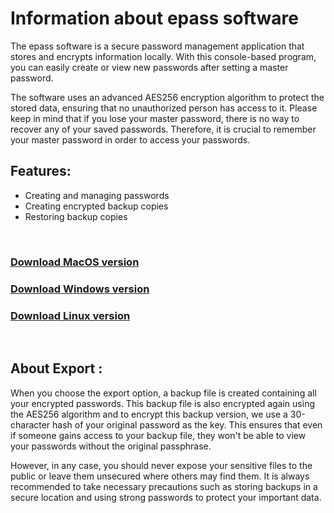 
# Information about epass software

The epass software is a secure password management application that stores and encrypts information locally. With this console-based program, you can easily create or view new passwords after setting a master password.

The software uses an advanced AES256 encryption algorithm to protect the stored data, ensuring that no unauthorized person has access to it. Please keep in mind that if you lose your master password, there is no way to recover any of your saved passwords. Therefore, it is crucial to remember your master password in order to access your passwords.

## Features:

- Creating and managing passwords
- Creating encrypted backup copies
- Restoring backup copies

<br>

### [Download MacOS version](https://github.com/parsgit/epass/releases/download/1.0.6/epass_1.0.6_x86_64-apple-darwin.zip)

### [Download Windows version](https://github.com/parsgit/epass/releases/download/1.0.6/epass_1.0.6_x86_64-pc-windows-gnu.zip)

### [Download Linux version](https://github.com/parsgit/epass/releases/download/1.0.6/epass_1.0.6_x86_64-unknown-linux-musl.tar.gz)

<br>


## About Export :

When you choose the export option, a backup file is created containing all your encrypted passwords. This backup file is also encrypted again using the AES256 algorithm and to encrypt this backup version, we use a 30-character hash of your original password as the key.
This ensures that even if someone gains access to your backup file, they won't be able to view your passwords without the original passphrase.

However, in any case, you should never expose your sensitive files to the public or leave them unsecured where others may find them. It is always recommended to take necessary precautions such as storing backups in a secure location and using strong passwords to protect your important data.



